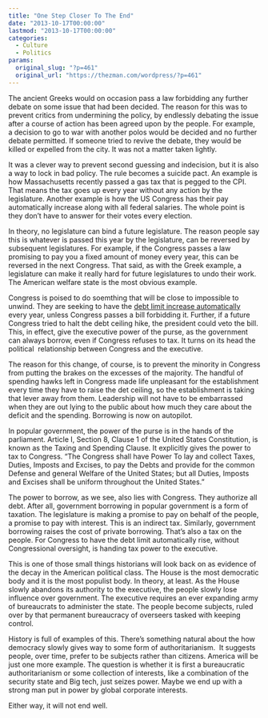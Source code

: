 ```yaml
---
title: "One Step Closer To The End"
date: "2013-10-17T00:00:00"
lastmod: "2013-10-17T00:00:00"
categories:
  - Culture
  - Politics
params:
  original_slug: "?p=461"
  original_url: "https://thezman.com/wordpress/?p=461"
---
```


The ancient Greeks would on occasion pass a law forbidding any further
debate on some issue that had been decided. The reason for this was to
prevent critics from undermining the policy, by endlessly debating the
issue after a course of action has been agreed upon by the people. For
example, a decision to go to war with another polos would be decided and
no further debate permitted. If someone tried to revive the debate, they
would be killed or expelled from the city. It was not a matter taken
lightly.

It was a clever way to prevent second guessing and indecision, but it is
also a way to lock in bad policy. The rule becomes a suicide pact. An
example is how Massachusetts recently passed a gas tax that is pegged to
the CPI. That means the tax goes up every year without any action by the
legislature. Another example is how the US Congress has their pay
automatically increase along with all federal salaries. The whole point
is they don’t have to answer for their votes every election.

In theory, no legislature can bind a future legislature. The reason
people say this is whatever is passed this year by the legislature, can
be reversed by subsequent legislatures. For example, if the Congress
passes a law promising to pay you a fixed amount of money every year,
this can be reversed in the next Congress. That said, as with the Greek
example, a legislature can make it really hard for future legislatures
to undo their work. The American welfare state is the most obvious
example.

Congress is poised to do soemthing that will be close to impossible to
unwind. They are seeking to have the <a
href="https://www.breitbart.com/blog/2013/10/16/Senate-Debt-Deal-Includes-Provision-Taking-Away-Congress-Power-To-Increase-Debt-Ceiling/"
rel="noopener" target="_blank">debt limit increase automatically</a>
every year, unless Congress passes a bill forbidding it. Further, if a
future Congress tried to halt the debt ceiling hike, the president could
veto the bill. This, in effect, give the executive power of the purse,
as the government can always borrow, even if Congress refuses to tax. It
turns on its head the political  relationship between Congress and the
executive.

The reason for this change, of course, is to prevent the minority in
Congress from putting the brakes on the excesses of the majority. The
handful of spending hawks left in Congress made life unpleasant for the
establishment every time they have to raise the det ceiling, so the
establishment is taking that lever away from them. Leadership will not
have to be embarrassed when they are out lying to the public about how
much they care about the deficit and the spending. Borrowing is now on
autopilot.

In popular government, the power of the purse is in the hands of the
parliament. Article I, Section 8, Clause 1 of the United States
Constitution, is known as the Taxing and Spending Clause. It explicitly
gives the power to tax to Congress. “The Congress shall have Power To
lay and collect Taxes, Duties, Imposts and Excises, to pay the Debts and
provide for the common Defense and general Welfare of the United States;
but all Duties, Imposts and Excises shall be uniform throughout the
United States.”

The power to borrow, as we see, also lies with Congress. They authorize
all debt. After all, government borrowing in popular government is a
form of taxation. The legislature is making a promise to pay on behalf
of the people, a promise to pay with interest. This is an indirect tax.
Similarly, government borrowing raises the cost of private borrowing.
That’s also a tax on the people. For Congress to have the debt limit
automatically rise, without Congressional oversight, is handing tax
power to the executive.

This is one of those small things historians will look back on as
evidence of the decay in the American political class. The House is the
most democratic body and it is the most populist body. In theory, at
least. As the House slowly abandons its authority to the executive, the
people slowly lose influence over government. The executive requires an
ever expanding army of bureaucrats to administer the state. The people
become subjects, ruled over by that permanent bureaucracy of overseers
tasked with keeping control.

History is full of examples of this. There’s something natural about the
how democracy slowly gives way to some form of authoritarianism.  It
suggests people, over time, prefer to be subjects rather than citizens.
America will be just one more example. The question is whether it is
first a bureaucratic authoritarianism or some collection of interests,
like a combination of the security state and Big tech, just seizes
power. Maybe we end up with a strong man put in power by global
corporate interests.

Either way, it will not end well.
